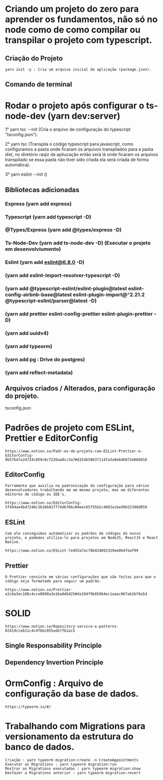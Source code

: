 #   Criando um projeto do zero para aprender os fundamentos, não só no node como de como compilar ou transpilar o projeto com typescript.


##  Criação do Projeto

    yarn init -y : Cria um arquivo inicial da aplicação (package.json).


##  Comando de terminal

#   Rodar o projeto após configurar o ts-node-dev (yarn dev:server)

1° yarn tsc --init (Cria o arquivo de configuração do typescript "tsconfig.json").

2° yarn tsc (Transpila o código typescript para javascript, como configuramos a pasta onde ficaram os arquivos transpilados para a pasta dist, no diretório raqiz da apliucação então será lá onde ficaram os arquivos transpilado se essa pasta não tiver sido criada ela será criada de forma automática).

3° yarn eslint --init ()

##  Bibliotecas adicionadas

### Express         (yarn add express)
### Typescript      (yarn add typescript -D)
### @Types/Express  (yarn add @types/express -D)
### Ts-Node-Dev     (yarn add ts-node-dev -D)   (Executar o projeto em desenvolviumento)
### Eslint          (yarn add eslint@6.8.0 -D)
###                 (yarn add eslint-import-resolver-typescript -D)
###                 (yarn add @typescript-eslint/eslint-plugin@latest eslint-config-airbnb-base@latest eslint-plugin-import@^2.21.2 @typescript-eslint/parser@latest -D)
###                 (yarn add prettier eslint-config-prettier eslint-plugin-prettier -D)
###                 (yarn add uuidv4)
###                 (yarn add typeorm)
###                 (yarn add pg : Drive do postgres)
###                 (yarn add reflect-metadata)


##  Arquivos criados / Alterados, para configuração do projeto.

tsconfig.json


#   Padrões de projeto com ESLint, Prettier e EditorConfig

    https://www.notion.so/Padr-es-de-projeto-com-ESLint-Prettier-e-EditorConfig-0b57b47a24724c859c0cf226aa0cc3a7#d154b50637114fa3a9e6db072e06b018

##  EditorConfig

    Ferramenta que auxilia na padronização da configuração para vários desenvolvedores trabalhando em um mesmo projeto, mas em diferentes editores de código ou IDE's.

    https://www.notion.so/EditorConfig-5f494ae4b47248c1b16681ff74d6766c#4eec65755b2c4683acbed9b52398d059

##  ESLint

    Com ele conseguimos automatizar os padrões de códigos do nosso projeto, e podemos utiliza-lo para projetos em NodeJS, ReactJS e React Native.

    https://www.notion.so/ESLint-7e455a7ac78b424892329ee064feaf99


##  Prettier
    O Prettier consiste em várias configurações que são feitas para que o código seja formatado para seguir um padrão.

    https://www.notion.so/Prettier-e2c6a3ec188c4cce8890a3e16a0d6425#da104f9b05964ec1aaac067ab2bf8a54


#   SOLID
    https://www.notion.so/Repository-service-e-patterns-82419cceb11c4c4fbbc055ade7fb1ac5

##  Single Responsability Principle
##  Dependency Invertion Principle


#   OrmConfig : Arquivo de configuração da base de dados.


    https://typeorm.io/#/

#   Trabalhando com Migrations para versionamento da estrutura do banco de dados.

    Criação : yarn typeorm migration:create -n CreateAppointments
    Executar as Migrations : yarn typeorm migration:run
    Mostrar as Migrations executadas : yarn typeorm migration:show
    Desfazer a Migrations anterior : yarn typeorm migration:revert


